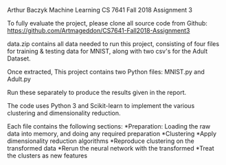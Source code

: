 Arthur Baczyk
Machine Learning CS 7641 Fall 2018
Assignment 3

To fully evaluate the project, please clone all source code from Github:
https://github.com/Artmageddon/CS7641-Fall2018-Assignment3

data.zip contains all data needed to run this project, consisting of four files for training & testing data for MNIST, along with two csv's for the Adult Dataset.

Once extracted, This project contains two Python files: MNIST.py and Adult.py

Run these separately to produce the results given in the report. 

The code uses Python 3 and Scikit-learn to implement the various clustering and dimensionality reduction. 

Each file contains the following sections: 
*Preparation: Loading the raw data into memory, and doing any required preparation
*Clustering
*Apply dimensionality reduction algorithms
*Reproduce clustering on the transformed data
*Rerun the neural network with the transformed
*Treat the clusters as new features
